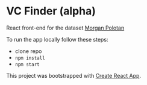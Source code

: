 # VC Finder (alpha)

React front-end for the dataset [Morgan Polotan](https://twitter.com/morganpolotan)

To run the app locally follow these steps:

* clone repo
* `npm install`
* `npm start`


This project was bootstrapped with [Create React App](https://github.com/facebookincubator/create-react-app).
